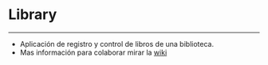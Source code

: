 # Library
---------------------------------------------
* Aplicación de registro y control de libros de una biblioteca. 
* Mas información para colaborar mirar la [wiki](https://github.com/nyarthot/Library/wiki)
